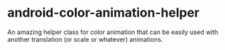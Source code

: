 # android-color-animation-helper
An amazing helper class for color animation that can be easily used with another translation (or scale or whatever) animations.
